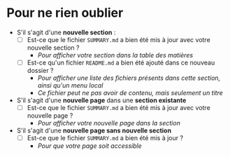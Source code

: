 # Pour ne rien oublier

- S'il s'agit d'une **nouvelle section** :
  - [ ] Est-ce que le fichier `SUMMARY.md` a bien été mis à jour avec votre nouvelle section ?
    - _Pour afficher votre section dans la table des matières_
  - [ ] Est-ce qu'un fichier `README.md` a bien été ajouté dans ce nouveau 
    dossier ?
    - _Pour afficher une liste des fichiers présents dans cette section, ainsi qu'un menu local_
    - _Ce fichier peut ne pas avoir de contenu, mais seulement un titre_
- S'il s'agit d'une **nouvelle page** dans une **section existante**
  - [ ] Est-ce que le fichier `SUMMARY.md` a bien été mis à jour avec votre nouvelle page ?
    - _Pour afficher votre nouvelle page dans la section_
- S'il s'agit d'une **nouvelle page sans nouvelle section**
  - [ ] Est-ce que le fichier `SUMMARY.md` a bien été mis à jour ?
    - _Pour que votre page soit accessible_
